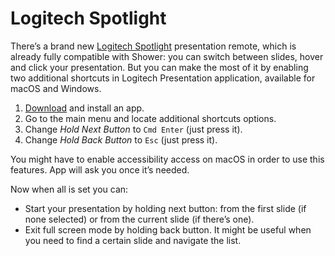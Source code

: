 # Logitech Spotlight

There’s a brand new [Logitech Spotlight](http://www.logitech.com/en-us/product/spotlight-presentation-remote) presentation remote, which is already fully compatible with Shower: you can switch between slides, hover and click your presentation. But you can make the most of it by enabling two additional shortcuts in Logitech Presentation application, available for macOS and Windows.

1. [Download](http://support.logitech.com/en_us/software/logi-presentation) and install an app.
2. Go to the main menu and locate additional shortcuts options.
3. Change _Hold Next Button_ to `Cmd Enter` (just press it).
4. Change _Hold Back Button_ to `Esc` (just press it).

You might have to enable accessibility access on macOS in order to use this features. App will ask you once it’s needed.

Now when all is set you can:

- Start your presentation by holding next button: from the first slide (if none selected) or from the current slide (if there’s one).
- Exit full screen mode by holding back button. It might be useful when you need to find a certain slide and navigate the list.
